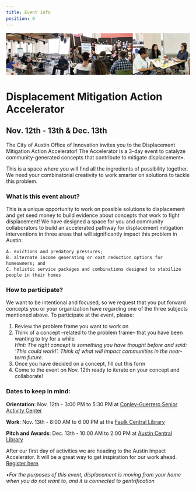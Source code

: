 ```yaml
---
title: Event info
position: 0
---
```


![Action accelerator logo](/assets/img/projects/Displacement-Mitigation-Action-Accelerator/BANNERGITHUB.png)

# Displacement Mitigation Action Accelerator 

## Nov. 12th - 13th & Dec. 13th 


The City of Austin Office of Innovation invites you to the Displacement Mitigation Action Accelerator! The Accelerator is a 3-day event to catalyze community-generated concepts that contribute to mitigate displacement•. 

This is a space where you will find all the ingredients of possibility together. We need your combinatorial creativity to work smarter on solutions to tackle this problem. 


### What is this event about? 

This is a unique opportunity to work on possible solutions to displacement and get seed money to build evidence about concepts that work to fight displacement! We have designed a space for you and community collaborators to build an accelerated pathway for displacement mitigation interventions in three areas that will significantly impact this problem in Austin: 

   
    A. evictions and predatory pressures; 
    B. alternate income generating or cost reduction options for homeowners; and 
    C. holistic service packages and combinations designed to stabilize people in their homes

### How to participate? 

We want to be intentional and focused, so we request that you put forward concepts you or your organization have regarding one of the three subjects mentioned above. To participate at the event, please: 

1. Review the problem frame you want to work on
2. Think of a concept –related to the problem frame– that you have been wanting to try for a while   
   *Hint: The right concept is something you have thought before and said: ‘This could work!’. Think of what will impact          communities in the near-term future.*
3. Once you have decided on a concept, fill out this form
4. Come to the event on Nov. 12th ready to iterate on your concept and collaborate! 

### Dates to keep in mind: 


**Orientation**: Nov. 12th - 3:00 PM to 5:30 PM at [Conley-Guerrero Senior Activity Center](https://goo.gl/maps/mcPU2PkwGbyiYf9Q9)

**Work**: Nov. 13th - 8:00 AM to 6:00 PM at the [Faulk Central Library](https://goo.gl/maps/MKcWtFfiREk1GdRK9)

**Pitch and Awards**: Dec. 13th - 10:00 AM to 2:00 PM at [Austin Central Library](https://goo.gl/maps/ERvKG8ofDHbj2VzR9) 



After our first day of activities we are heading to the Austin Impact Accelerator. It will be a great way to get inspiration for our work ahead. [Register here](https://go.impacthubaustin.com/accelerator-community-showcase-day).

•*For the purposes of this event, displacement is moving from your home when you do not want to, and it is connected to gentrification*

